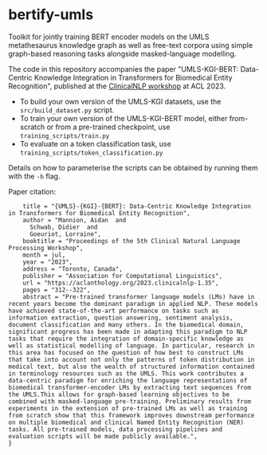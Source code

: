 # bertify-umls
Toolkit for jointly training BERT encoder models on the UMLS metathesaurus knowledge graph as well as free-text corpora using simple graph-based reasoning tasks alongside masked-language modelling.

The code in this repository accompanies the paper "UMLS-KGI-BERT: Data-Centric Knowledge Integration in Transformers for Biomedical Entity Recognition", published at the [ClinicalNLP workshop](https://clinical-nlp.github.io/2023/program.html) at ACL 2023.

- To build your own version of the UMLS-KGI datasets, use the `src/build_dataset.py` script.
- To train your own version of the UMLS-KGI-BERT model, either from-scratch or from a pre-trained checkpoint, use `training_scripts/train.py`
- To evaluate on a token classification task, use `training_scripts/token_classification.py` 

Details on how to parameterise the scripts can be obtained by running them with the `-h` flag.

Paper citation:
```@inproceedings{mannion-etal-2023-umls,
    title = "{UMLS}-{KGI}-{BERT}: Data-Centric Knowledge Integration in Transformers for Biomedical Entity Recognition",
    author = "Mannion, Aidan  and
      Schwab, Didier  and
      Goeuriot, Lorraine",
    booktitle = "Proceedings of the 5th Clinical Natural Language Processing Workshop",
    month = jul,
    year = "2023",
    address = "Toronto, Canada",
    publisher = "Association for Computational Linguistics",
    url = "https://aclanthology.org/2023.clinicalnlp-1.35",
    pages = "312--322",
    abstract = "Pre-trained transformer language models (LMs) have in recent years become the dominant paradigm in applied NLP. These models have achieved state-of-the-art performance on tasks such as information extraction, question answering, sentiment analysis, document classification and many others. In the biomedical domain, significant progress has been made in adapting this paradigm to NLP tasks that require the integration of domain-specific knowledge as well as statistical modelling of language. In particular, research in this area has focused on the question of how best to construct LMs that take into account not only the patterns of token distribution in medical text, but also the wealth of structured information contained in terminology resources such as the UMLS. This work contributes a data-centric paradigm for enriching the language representations of biomedical transformer-encoder LMs by extracting text sequences from the UMLS.This allows for graph-based learning objectives to be combined with masked-language pre-training. Preliminary results from experiments in the extension of pre-trained LMs as well as training from scratch show that this framework improves downstream performance on multiple biomedical and clinical Named Entity Recognition (NER) tasks. All pre-trained models, data processing pipelines and evaluation scripts will be made publicly available.",
}
```
